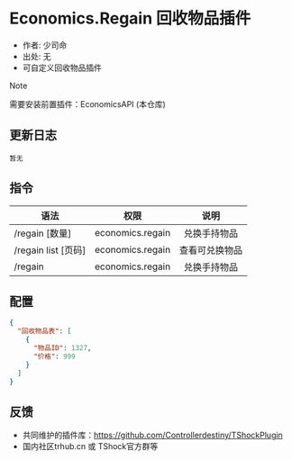 # Economics.Regain 回收物品插件

- 作者: 少司命
- 出处: 无
- 可自定义回收物品插件

> [!NOTE]  
> 需要安装前置插件：EconomicsAPI (本仓库)  

## 更新日志

```
暂无
```

## 指令

| 语法                |       权限       |      说明      |
| ------------------- | :--------------: | :------------: |
| /regain [数量]      | economics.regain |  兑换手持物品  |
| /regain list [页码] | economics.regain | 查看可兑换物品 |
| /regain             | economics.regain |  兑换手持物品  |

## 配置

```json
{
  "回收物品表": [
    {
      "物品ID": 1327,
      "价格": 999
    }
  ]
}
```
## 反馈
- 共同维护的插件库：https://github.com/Controllerdestiny/TShockPlugin
- 国内社区trhub.cn 或 TShock官方群等